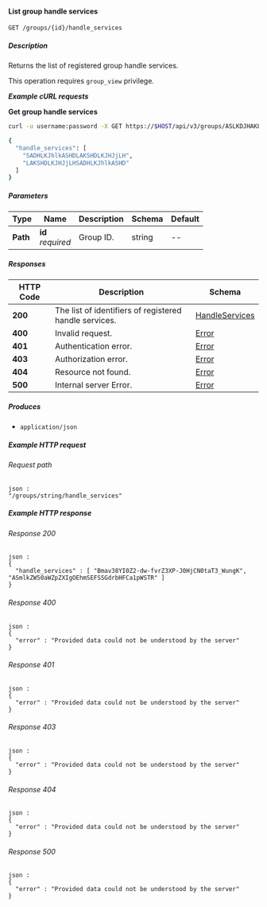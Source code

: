 
<a name="list_group_handle_services"></a>
#### List group handle services
```
GET /groups/{id}/handle_services
```


##### Description
Returns the list of registered group handle services.

This operation requires `group_view` privilege.

***Example cURL requests***

**Get group handle services**
```bash
curl -u username:password -X GET https://$HOST/api/v3/groups/ASLKDJHAKLJSDHJKASD/handle_services

{
  "handle_services": [
    "SADHLKJhlkASHDLAKSHDLKJHJjLH",
    "LAKSHDLKJHJjLHSADHLKJhlkASHD"
  ]
}
```


##### Parameters

|Type|Name|Description|Schema|Default|
|---|---|---|---|---|
|**Path**|**id**  <br>*required*|Group ID.|string|--|


##### Responses

|HTTP Code|Description|Schema|
|---|---|---|
|**200**|The list of identifiers of registered handle services.|[HandleServices](../definitions/HandleServices.md#handleservices)|
|**400**|Invalid request.|[Error](../definitions/Error.md#error)|
|**401**|Authentication error.|[Error](../definitions/Error.md#error)|
|**403**|Authorization error.|[Error](../definitions/Error.md#error)|
|**404**|Resource not found.|[Error](../definitions/Error.md#error)|
|**500**|Internal server Error.|[Error](../definitions/Error.md#error)|


##### Produces

* `application/json`


##### Example HTTP request

###### Request path
```
json :
"/groups/string/handle_services"
```


##### Example HTTP response

###### Response 200
```
json :
{
  "handle_services" : [ "Bmav38YI0Z2-dw-fvrZ3XP-J0HjCN0taT3_WungK", "ASmlkZW50aWZpZXIgOEhmSEFSSGdrbHFCa1pWSTR" ]
}
```


###### Response 400
```
json :
{
  "error" : "Provided data could not be understood by the server"
}
```


###### Response 401
```
json :
{
  "error" : "Provided data could not be understood by the server"
}
```


###### Response 403
```
json :
{
  "error" : "Provided data could not be understood by the server"
}
```


###### Response 404
```
json :
{
  "error" : "Provided data could not be understood by the server"
}
```


###### Response 500
```
json :
{
  "error" : "Provided data could not be understood by the server"
}
```



